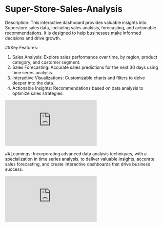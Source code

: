 # Super-Store-Sales-Analysis
Description:
This interactive dashboard provides valuable insights into Superstore sales data, including sales analysis, forecasting, and actionable recommendations. It is designed to help businesses make informed decisions and drive growth.

##Key Features:

1) Sales Analysis: Explore sales performance over time, by region, product category, and customer segment.
2) Sales Forecasting: Accurate sales predictions for the next 30 days using time series analysis.
3) Interactive Visualizations: Customizable charts and filters to delve deeper into the data.
4) Actionable Insights: Recommendations based on data analysis to optimize sales strategies.

![Dashboard](https://github.com/SwaroopG28/Super-Store-Sales-Analysis/blob/main/Super%20Store%20Sales%20Analytics-%20Dashboard.pdf)


##Learnings: Incorporating advanced data analysis techniques, with a specialization in time series analysis, to deliver valuable insights, accurate sales forecasting, and create interactive dashboards that drive business success.

![Forecast](https://github.com/SwaroopG28/Super-Store-Sales-Analysis/blob/main/Super%20Store%20Sales%20Analytics-Forecasting.pdf)
